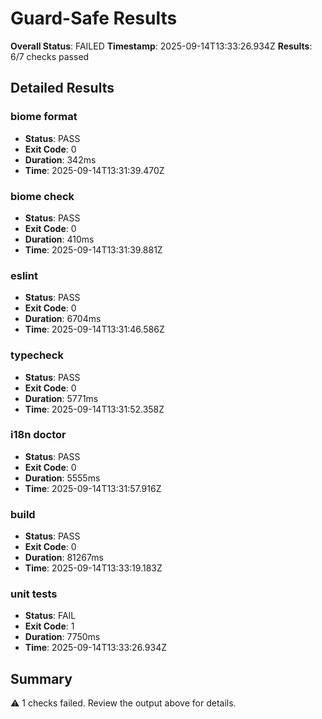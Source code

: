 # Guard-Safe Results

**Overall Status**: FAILED
**Timestamp**: 2025-09-14T13:33:26.934Z
**Results**: 6/7 checks passed

## Detailed Results

### biome format
- **Status**: PASS
- **Exit Code**: 0
- **Duration**: 342ms
- **Time**: 2025-09-14T13:31:39.470Z

### biome check
- **Status**: PASS
- **Exit Code**: 0
- **Duration**: 410ms
- **Time**: 2025-09-14T13:31:39.881Z

### eslint
- **Status**: PASS
- **Exit Code**: 0
- **Duration**: 6704ms
- **Time**: 2025-09-14T13:31:46.586Z

### typecheck
- **Status**: PASS
- **Exit Code**: 0
- **Duration**: 5771ms
- **Time**: 2025-09-14T13:31:52.358Z

### i18n doctor
- **Status**: PASS
- **Exit Code**: 0
- **Duration**: 5555ms
- **Time**: 2025-09-14T13:31:57.916Z

### build
- **Status**: PASS
- **Exit Code**: 0
- **Duration**: 81267ms
- **Time**: 2025-09-14T13:33:19.183Z

### unit tests
- **Status**: FAIL
- **Exit Code**: 1
- **Duration**: 7750ms
- **Time**: 2025-09-14T13:33:26.934Z

## Summary

⚠️  1 checks failed. Review the output above for details.
